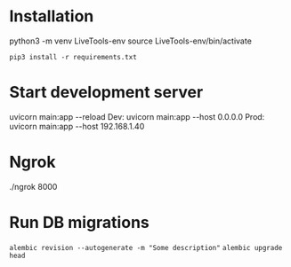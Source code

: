 # Installation
python3 -m venv LiveTools-env
source LiveTools-env/bin/activate

`pip3 install -r requirements.txt`

# Start development server
uvicorn main:app --reload
Dev:
uvicorn main:app --host 0.0.0.0
Prod:
uvicorn main:app --host 192.168.1.40

# Ngrok

./ngrok 8000


# Run DB migrations
`alembic revision --autogenerate -m "Some description"`
`alembic upgrade head`